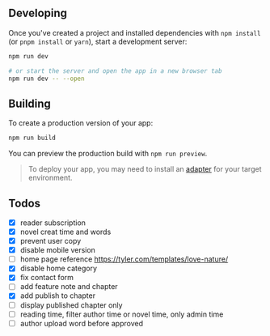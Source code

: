 ## Developing

Once you've created a project and installed dependencies with `npm install` (or `pnpm install` or `yarn`), start a development server:

```bash
npm run dev

# or start the server and open the app in a new browser tab
npm run dev -- --open
```

## Building

To create a production version of your app:

```bash
npm run build
```

You can preview the production build with `npm run preview`.

> To deploy your app, you may need to install an [adapter](https://svelte.dev/docs/kit/adapters) for your target environment.


## Todos
- [x] reader subscription
- [x] novel creat time and words
- [x] prevent user copy
- [x] disable mobile version
- [ ] home page reference https://tyler.com/templates/love-nature/
- [x] disable home category
- [x] fix contact form
- [ ] add feature note and chapter
- [x] add publish to chapter
- [ ] display published chapter only
- [ ] reading time, filter author time or novel time, only admin time
- [ ] author upload word before approved